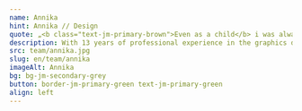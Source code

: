 ```yaml
---
name: Annika
hint: Annika // Design
quote: „<b class="text-jm-primary-brown">Even as a child</b> i was always <b>fascinated</b> by colours, shapes and patterns and loved, <b>creating new things.</b>“
description: With 13 years of professional experience in the graphics department of an association and a solid education as a design assistant and industrial clerk, I have extensive expertise. I am characterised by my reliability, creativity and empathetic nature. I am valued for my sensitivity, honesty and helpfulness, which I demonstrate both in my work and in my personal dealings. In my spare time, I enjoy painting and ‘tinkering’ in my basement workshop, attending concerts, watching films, gardening and spending quality time with my family.
src: team/annika.jpg
slug: en/team/annika
imageAlt: Annika
bg: bg-jm-secondary-grey
button: border-jm-primary-green text-jm-primary-green
align: left
---
```

